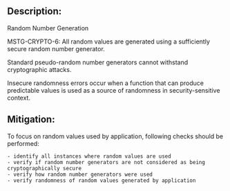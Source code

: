## Description:

Random Number Generation

MSTG-CRYPTO-6: All random values are generated using a sufficiently secure random number generator.

Standard pseudo-random number generators cannot withstand cryptographic attacks.

Insecure randomness errors occur when a function that can produce predictable values is used as a source of randomness in security-sensitive context.


## Mitigation:

To focus on random values used by application, following checks should be performed:

	- identify all instances where random values are used
	- verify if random number generators are not considered as being cryptographically secure
	- verify how random number generators were used
	- verify randomness of random values generated by application
